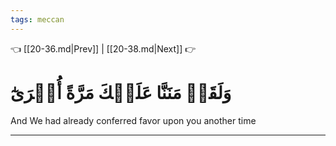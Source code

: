 ```yaml
---
tags: meccan
---
```


👈 [[20-36.md|Prev]] | [[20-38.md|Next]] 👉

# وَلَقَدۡ مَنَنَّا عَلَيۡكَ مَرَّةً أُخۡرَىٰٓ

And We had already conferred favor upon you another time

---

